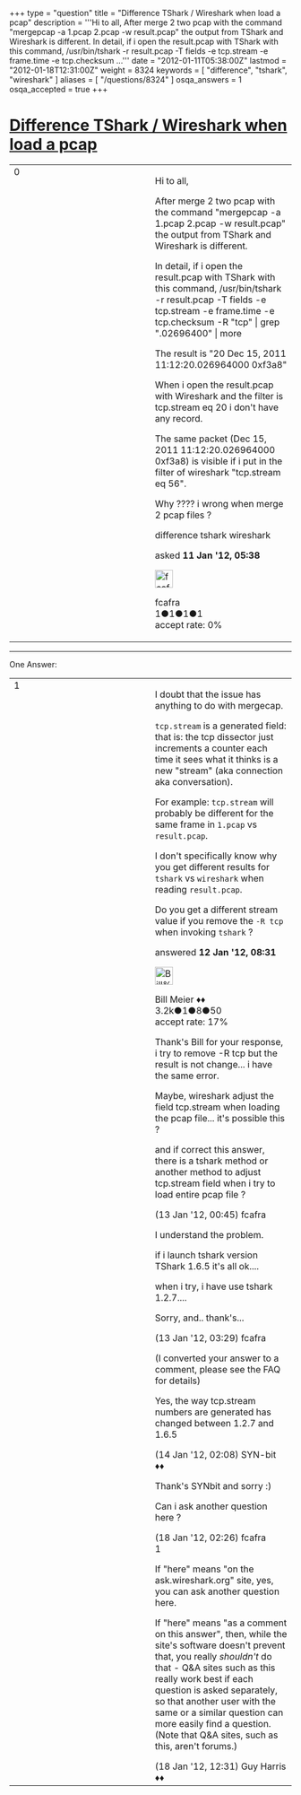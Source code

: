 +++
type = "question"
title = "Difference TShark / Wireshark when load a pcap"
description = '''Hi to all, After merge 2 two pcap with the command &quot;mergepcap -a 1.pcap 2.pcap -w result.pcap&quot; the output from TShark and Wireshark is different.  In detail, if i open the result.pcap with TShark with this command, /usr/bin/tshark -r result.pcap -T fields -e tcp.stream -e frame.time -e tcp.checksum ...'''
date = "2012-01-11T05:38:00Z"
lastmod = "2012-01-18T12:31:00Z"
weight = 8324
keywords = [ "difference", "tshark", "wireshark" ]
aliases = [ "/questions/8324" ]
osqa_answers = 1
osqa_accepted = true
+++

<div class="headNormal">

# [Difference TShark / Wireshark when load a pcap](/questions/8324/difference-tshark-wireshark-when-load-a-pcap)

</div>

<div id="main-body">

<div id="askform">

<table id="question-table" style="width:100%;"><colgroup><col style="width: 50%" /><col style="width: 50%" /></colgroup><tbody><tr class="odd"><td style="width: 30px; vertical-align: top"><div class="vote-buttons"><span id="post-8324-upvote" class="ajax-command post-vote up" rel="nofollow" title="I like this post (click again to cancel)"> </span><div id="post-8324-score" class="post-score" title="current number of votes">0</div><span id="post-8324-downvote" class="ajax-command post-vote down" rel="nofollow" title="I dont like this post (click again to cancel)"> </span> <span id="favorite-mark" class="ajax-command favorite-mark" rel="nofollow" title="mark/unmark this question as favorite (click again to cancel)"> </span><div id="favorite-count" class="favorite-count"></div></div></td><td><div id="item-right"><div class="question-body"><p>Hi to all,</p><p>After merge 2 two pcap with the command "mergepcap -a 1.pcap 2.pcap -w result.pcap" the output from TShark and Wireshark is different.</p><p>In detail, if i open the result.pcap with TShark with this command, /usr/bin/tshark -r result.pcap -T fields -e tcp.stream -e frame.time -e tcp.checksum -R "tcp" | grep ".02696400" | more</p><p>The result is "20 Dec 15, 2011 11:12:20.026964000 0xf3a8"</p><p>When i open the result.pcap with Wireshark and the filter is tcp.stream eq 20 i don't have any record.</p><p>The same packet (Dec 15, 2011 11:12:20.026964000 0xf3a8) is visible if i put in the filter of wireshark "tcp.stream eq 56".</p><p>Why ???? i wrong when merge 2 pcap files ?</p></div><div id="question-tags" class="tags-container tags"><span class="post-tag tag-link-difference" rel="tag" title="see questions tagged &#39;difference&#39;">difference</span> <span class="post-tag tag-link-tshark" rel="tag" title="see questions tagged &#39;tshark&#39;">tshark</span> <span class="post-tag tag-link-wireshark" rel="tag" title="see questions tagged &#39;wireshark&#39;">wireshark</span></div><div id="question-controls" class="post-controls"></div><div class="post-update-info-container"><div class="post-update-info post-update-info-user"><p>asked <strong>11 Jan '12, 05:38</strong></p><img src="https://secure.gravatar.com/avatar/ee5b26ae7dd5ff028a8354f0944a6e01?s=32&amp;d=identicon&amp;r=g" class="gravatar" width="32" height="32" alt="fcafra&#39;s gravatar image" /><p><span>fcafra</span><br />
<span class="score" title="1 reputation points">1</span><span title="1 badges"><span class="badge1">●</span><span class="badgecount">1</span></span><span title="1 badges"><span class="silver">●</span><span class="badgecount">1</span></span><span title="1 badges"><span class="bronze">●</span><span class="badgecount">1</span></span><br />
<span class="accept_rate" title="Rate of the user&#39;s accepted answers">accept rate:</span> <span title="fcafra has no accepted answers">0%</span></p></div></div><div id="comments-container-8324" class="comments-container"></div><div id="comment-tools-8324" class="comment-tools"></div><div class="clear"></div><div id="comment-8324-form-container" class="comment-form-container"></div><div class="clear"></div></div></td></tr></tbody></table>

------------------------------------------------------------------------

<div class="tabBar">

<span id="sort-top"></span>

<div class="headQuestions">

One Answer:

</div>

</div>

<span id="8339"></span>

<div id="answer-container-8339" class="answer accepted-answer">

<table style="width:100%;"><colgroup><col style="width: 50%" /><col style="width: 50%" /></colgroup><tbody><tr class="odd"><td style="width: 30px; vertical-align: top"><div class="vote-buttons"><span id="post-8339-upvote" class="ajax-command post-vote up" rel="nofollow" title="I like this post (click again to cancel)"> </span><div id="post-8339-score" class="post-score" title="current number of votes">1</div><span id="post-8339-downvote" class="ajax-command post-vote down" rel="nofollow" title="I dont like this post (click again to cancel)"> </span> <span class="accept-answer on" rel="nofollow" title="SYN-bit has selected this answer as the correct answer"> </span></div></td><td><div class="item-right"><div class="answer-body"><p>I doubt that the issue has anything to do with mergecap.</p><p><code>tcp.stream</code> is a generated field: that is: the tcp dissector just increments a counter each time it sees what it thinks is a new "stream" (aka connection aka conversation).</p><p>For example: <code>tcp.stream</code> will probably be different for the same frame in <code>1.pcap</code> vs <code>result.pcap</code>.</p><p>I don't specifically know why you get different results for <code>tshark</code> vs <code>wireshark</code> when reading <code>result.pcap</code>.</p><p>Do you get a different stream value if you remove the <code>-R tcp</code> when invoking <code>tshark</code> ?</p></div><div class="answer-controls post-controls"></div><div class="post-update-info-container"><div class="post-update-info post-update-info-user"><p>answered <strong>12 Jan '12, 08:31</strong></p><img src="https://secure.gravatar.com/avatar/bfb20acfe44690473b10c7963b5d4a18?s=32&amp;d=identicon&amp;r=g" class="gravatar" width="32" height="32" alt="Bill%20Meier&#39;s gravatar image" /><p><span>Bill Meier ♦♦</span><br />
<span class="score" title="3180 reputation points"><span>3.2k</span></span><span title="1 badges"><span class="badge1">●</span><span class="badgecount">1</span></span><span title="8 badges"><span class="silver">●</span><span class="badgecount">8</span></span><span title="50 badges"><span class="bronze">●</span><span class="badgecount">50</span></span><br />
<span class="accept_rate" title="Rate of the user&#39;s accepted answers">accept rate:</span> <span title="Bill Meier has 31 accepted answers">17%</span></p></div></div><div id="comments-container-8339" class="comments-container"><span id="8367"></span><div id="comment-8367" class="comment"><div id="post-8367-score" class="comment-score"></div><div class="comment-text"><p>Thank's Bill for your response, i try to remove -R tcp but the result is not change... i have the same error.</p><p>Maybe, wireshark adjust the field tcp.stream when loading the pcap file... it's possible this ?</p><p>and if correct this answer, there is a tshark method or another method to adjust tcp.stream field when i try to load entire pcap file ?</p></div><div id="comment-8367-info" class="comment-info"><span class="comment-age">(13 Jan '12, 00:45)</span> <span class="comment-user userinfo">fcafra</span></div></div><span id="8368"></span><div id="comment-8368" class="comment"><div id="post-8368-score" class="comment-score"></div><div class="comment-text"><p>I understand the problem.</p><p>if i launch tshark version TShark 1.6.5 it's all ok....</p><p>when i try, i have use tshark 1.2.7....</p><p>Sorry, and.. thank's...</p></div><div id="comment-8368-info" class="comment-info"><span class="comment-age">(13 Jan '12, 03:29)</span> <span class="comment-user userinfo">fcafra</span></div></div><span id="8384"></span><div id="comment-8384" class="comment"><div id="post-8384-score" class="comment-score"></div><div class="comment-text"><p>(I converted your answer to a comment, please see the FAQ for details)</p><p>Yes, the way tcp.stream numbers are generated has changed between 1.2.7 and 1.6.5</p></div><div id="comment-8384-info" class="comment-info"><span class="comment-age">(14 Jan '12, 02:08)</span> <span class="comment-user userinfo">SYN-bit ♦♦</span></div></div><span id="8449"></span><div id="comment-8449" class="comment"><div id="post-8449-score" class="comment-score"></div><div class="comment-text"><p>Thank's SYNbit and sorry :)</p><p>Can i ask another question here ?</p></div><div id="comment-8449-info" class="comment-info"><span class="comment-age">(18 Jan '12, 02:26)</span> <span class="comment-user userinfo">fcafra</span></div></div><span id="8459"></span><div id="comment-8459" class="comment"><div id="post-8459-score" class="comment-score">1</div><div class="comment-text"><p>If "here" means "on the ask.wireshark.org" site, yes, you can ask another question here.</p><p>If "here" means "as a comment on this answer", then, while the site's software doesn't prevent that, you really <em>shouldn't</em> do that - Q&amp;A sites such as this really work best if each question is asked separately, so that another user with the same or a similar question can more easily find a question. (Note that Q&amp;A sites, such as this, aren't forums.)</p></div><div id="comment-8459-info" class="comment-info"><span class="comment-age">(18 Jan '12, 12:31)</span> <span class="comment-user userinfo">Guy Harris ♦♦</span></div></div></div><div id="comment-tools-8339" class="comment-tools"></div><div class="clear"></div><div id="comment-8339-form-container" class="comment-form-container"></div><div class="clear"></div></div></td></tr></tbody></table>

</div>

<div class="paginator-container-left">

</div>

</div>

</div>

